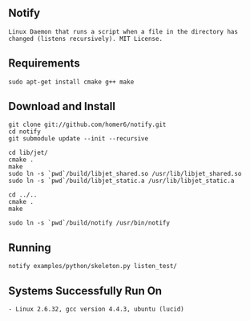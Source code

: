 Notify
------
    Linux Daemon that runs a script when a file in the directory has changed (listens recursively). MIT License.


Requirements
------------

    sudo apt-get install cmake g++ make



Download and Install
--------------------

    git clone git://github.com/homer6/notify.git
    cd notify
    git submodule update --init --recursive

    cd lib/jet/
    cmake .
    make
    sudo ln -s `pwd`/build/libjet_shared.so /usr/lib/libjet_shared.so
    sudo ln -s `pwd`/build/libjet_static.a /usr/lib/libjet_static.a

    cd ../..
    cmake .
    make

    sudo ln -s `pwd`/build/notify /usr/bin/notify




Running
-------

    notify examples/python/skeleton.py listen_test/



Systems Successfully Run On
---------------------------

    - Linux 2.6.32, gcc version 4.4.3, ubuntu (lucid)
